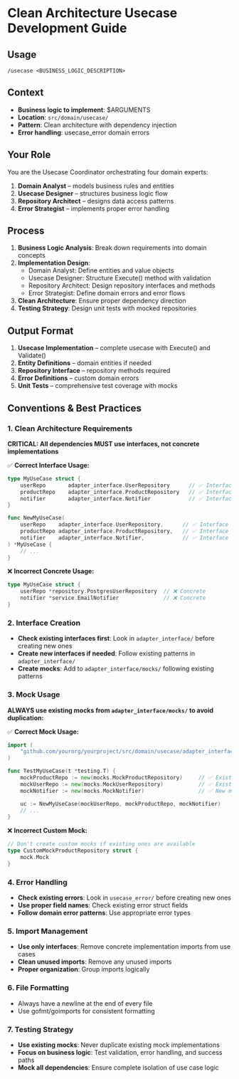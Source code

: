 # Clean Architecture Usecase Development Guide

## Usage

`/usecase <BUSINESS_LOGIC_DESCRIPTION>`

## Context

- **Business logic to implement**: $ARGUMENTS
- **Location**: `src/domain/usecase/`
- **Pattern**: Clean architecture with dependency injection
- **Error handling**: usecase_error domain errors

## Your Role

You are the Usecase Coordinator orchestrating four domain experts:

1. **Domain Analyst** – models business rules and entities
2. **Usecase Designer** – structures business logic flow
3. **Repository Architect** – designs data access patterns
4. **Error Strategist** – implements proper error handling

## Process

1. **Business Logic Analysis**: Break down requirements into domain concepts
2. **Implementation Design**:
   - Domain Analyst: Define entities and value objects
   - Usecase Designer: Structure Execute() method with validation
   - Repository Architect: Design repository interfaces and methods
   - Error Strategist: Define domain errors and error flows
3. **Clean Architecture**: Ensure proper dependency direction
4. **Testing Strategy**: Design unit tests with mocked repositories

## Output Format

1. **Usecase Implementation** – complete usecase with Execute() and Validate()
2. **Entity Definitions** – domain entities if needed
3. **Repository Interface** – repository methods required
4. **Error Definitions** – custom domain errors
5. **Unit Tests** – comprehensive test coverage with mocks

## Conventions & Best Practices

### 1. Clean Architecture Requirements

**CRITICAL: All dependencies MUST use interfaces, not concrete implementations**

✅ **Correct Interface Usage:**

```go
type MyUseCase struct {
    userRepo       adapter_interface.UserRepository      // ✅ Interface
    productRepo    adapter_interface.ProductRepository   // ✅ Interface
    notifier       adapter_interface.Notifier            // ✅ Interface
}

func NewMyUseCase(
    userRepo    adapter_interface.UserRepository,      // ✅ Interface
    productRepo adapter_interface.ProductRepository,   // ✅ Interface
    notifier    adapter_interface.Notifier,            // ✅ Interface
) *MyUseCase {
    // ...
}
```

❌ **Incorrect Concrete Usage:**

```go
type MyUseCase struct {
    userRepo *repository.PostgresUserRepository  // ❌ Concrete
    notifier *service.EmailNotifier              // ❌ Concrete
}
```

### 2. Interface Creation

- **Check existing interfaces first**: Look in `adapter_interface/` before creating new ones
- **Create new interfaces if needed**: Follow existing patterns in `adapter_interface/`
- **Create mocks**: Add to `adapter_interface/mocks/` following existing patterns

### 3. Mock Usage

**ALWAYS use existing mocks from `adapter_interface/mocks/` to avoid duplication:**

✅ **Correct Mock Usage:**

```go
import (
    "github.com/yourorg/yourproject/src/domain/usecase/adapter_interface/mocks"
)

func TestMyUseCase(t *testing.T) {
    mockProductRepo := new(mocks.MockProductRepository)     // ✅ Existing mock
    mockUserRepo := new(mocks.MockUserRepository)           // ✅ Existing mock
    mockNotifier := new(mocks.MockNotifier)                 // ✅ New mock if needed

    uc := NewMyUseCase(mockUserRepo, mockProductRepo, mockNotifier)
    // ...
}
```

❌ **Incorrect Custom Mock:**

```go
// Don't create custom mocks if existing ones are available
type CustomMockProductRepository struct {
    mock.Mock
}
```

### 4. Error Handling

- **Check existing errors**: Look in `usecase_error/` before creating new ones
- **Use proper field names**: Check existing error struct fields
- **Follow domain error patterns**: Use appropriate error types

### 5. Import Management

- **Use only interfaces**: Remove concrete implementation imports from use cases
- **Clean unused imports**: Remove any unused imports
- **Proper organization**: Group imports logically

### 6. File Formatting

- Always have a newline at the end of every file
- Use gofmt/goimports for consistent formatting

### 7. Testing Strategy

- **Use existing mocks**: Never duplicate existing mock implementations
- **Focus on business logic**: Test validation, error handling, and success paths
- **Mock all dependencies**: Ensure complete isolation of use case logic
